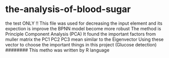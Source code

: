 # the-analysis-of-blood-sugar
the test ONLY !!
This file was used for decreasing the input element and its expection is improve the BPNN model become more robust
The method is Principle Component Analysis (PCA)
It found the important factors from muller matrix
the PC1 PC2 PC3 mean similar to the Eigenvector
Using these vector to choose the important things in this project (Glucose detection)
########
This metho was written by R language
